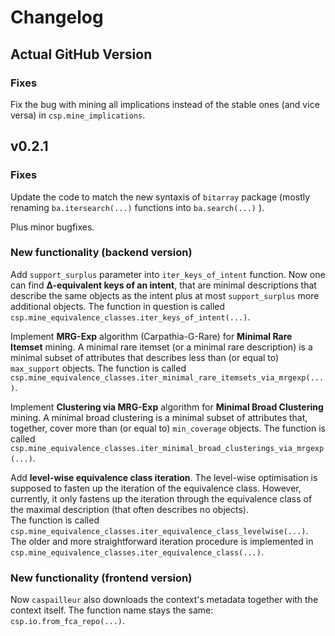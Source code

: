 # Changelog

## Actual GitHub Version

### Fixes
Fix the bug with mining all implications instead of the stable ones (and vice versa) in `csp.mine_implications`.

## v0.2.1 

### Fixes
Update the code to match the new syntaxis of `bitarray` package
(mostly renaming `ba.itersearch(...)` functions into `ba.search(...)` ).

Plus minor bugfixes.

### New functionality (backend version)

Add `support_surplus` parameter into  `iter_keys_of_intent` function.
Now one can find **∆-equivalent keys of an intent**,
that are minimal descriptions that describe the same objects as the intent 
plus at most `support_surplus` more additional objects.
The function in question is called `csp.mine_equivalence_classes.iter_keys_of_intent(...)`.

Implement **MRG-Exp** algorithm (Carpathia-G-Rare) for **Minimal Rare Itemset** mining.
A minimal rare itemset (or a minimal rare description) is a minimal subset of attributes
    that describes less than (or equal to) `max_support` objects.
The function is called `csp.mine_equivalence_classes.iter_minimal_rare_itemsets_via_mrgexp(...)`.

Implement **Clustering via MRG-Exp** algorithm for **Minimal Broad Clustering** mining.
A minimal broad clustering is a minimal subset of attributes that, together,
cover more than (or equal to) `min_coverage` objects.
The function is called `csp.mine_equivalence_classes.iter_minimal_broad_clusterings_via_mrgexp(...)`.

Add **level-wise equivalence class iteration**.
The level-wise optimisation is supposed to fasten up the iteration of the equivalence class.
However, currently, it only fastens up the iteration through the equivalence class of the maximal description
(that often describes no objects).   
The function is called `csp.mine_equivalence_classes.iter_equivalence_class_levelwise(...)`.
The older and more straightforward iteration procedure is implemented in 
`csp.mine_equivalence_classes.iter_equivalence_class(...)`.

### New functionality (frontend version)
Now `caspailleur` also downloads the context's metadata together with the context itself.
The function name stays the same: `csp.io.from_fca_repo(...)`.